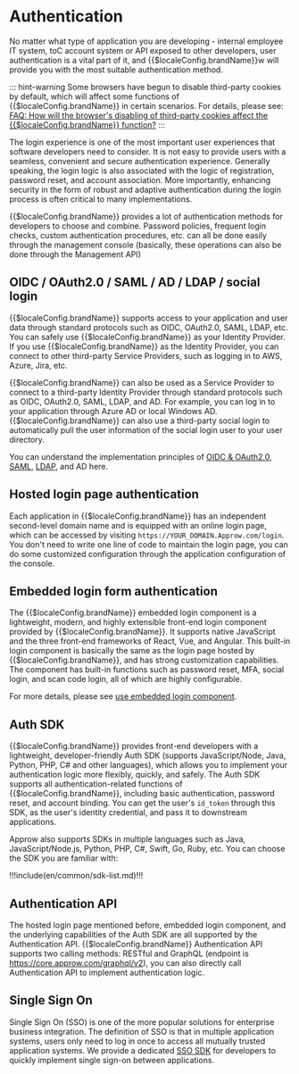 # Authentication

<LastUpdated/>

No matter what type of application you are developing - internal employee IT system, toC account system or API exposed to other developers, user authentication is a vital part of it, and {{$localeConfig.brandName}}w will provide you with the most suitable authentication method.

::: hint-warning
Some browsers have begun to disable third-party cookies by default, which will affect some functions of {{$localeConfig.brandName}} in certain scenarios. For details, please see: [FAQ: How will the browser's disabling of third-party cookies affect the {{$localeConfig.brandName}} function?](en/guides/faqs/block-third-party-cookie-impact.md)
:::

The login experience is one of the most important user experiences that software developers need to consider. It is not easy to provide users with a seamless, convenient and secure authentication experience. Generally speaking, the login logic is also associated with the logic of registration, password reset, and account association. More importantly, enhancing security in the form of robust and adaptive authentication during the login process is often critical to many implementations.

{{$localeConfig.brandName}} provides a lot of authentication methods for developers to choose and combine. Password policies, frequent login checks, custom authentication procedures, etc. can all be done easily through the management console (basically, these operations can also be done through the Management API)

## OIDC / OAuth2.0 / SAML / AD / LDAP / social login

{{$localeConfig.brandName}} supports access to your application and user data through standard protocols such as OIDC, OAuth2.0, SAML, LDAP, etc. You can safely use {{$localeConfig.brandName}} as your Identity Provider. If you use {{$localeConfig.brandName}} as the Identity Provider, you can connect to other third-party Service Providers, such as logging in to AWS, Azure, Jira, etc.

{{$localeConfig.brandName}} can also be used as a Service Provider to connect to a third-party Identity Provider through standard protocols such as OIDC, OAuth2.0, SAML, LDAP, and AD. For example, you can log in to your application through Azure AD or local Windows AD. {{$localeConfig.brandName}} can also use a third-party social login to automatically pull the user information of the social login user to your user directory.

You can understand the implementation principles of [OIDC & OAuth2.0](en/concepts/oidc/oidc-overview.md), [SAML](en/concepts/saml/saml-overview.md), [LDAP](en/concepts/ldap.md), and AD here.

## Hosted login page authentication

Each application in {{$localeConfig.brandName}} has an independent second-level domain name and is equipped with an online login page, which can be accessed by visiting `https://YOUR_DOMAIN.Approw.com/login`. You don't need to write one line of code to maintain the login page, you can do some customized configuration through the application configuration of the console.

## Embedded login form authentication

The {{$localeConfig.brandName}} embedded login component is a lightweight, modern, and highly extensible front-end login component provided by {{$localeConfig.brandName}}. It supports native JavaScript and the three front-end frameworks of React, Vue, and Angular. This built-in login component is basically the same as the login page hosted by {{$localeConfig.brandName}}, and has strong customization capabilities. The component has built-in functions such as password reset, MFA, social login, and scan code login, all of which are highly configurable.

For more details, please see [use embedded login component](/en/guides/basics/authenticate-first-user/use-embeded-login-component/).

## Auth SDK

{{$localeConfig.brandName}} provides front-end developers with a lightweight, developer-friendly Auth SDK (supports JavaScript/Node, Java, Python, PHP, C# and other languages), which allows you to implement your authentication logic more flexibly, quickly, and safely. The Auth SDK supports all authentication-related functions of {{$localeConfig.brandName}}, including basic authentication, password reset, and account binding. You can get the user's `id_token` through this SDK, as the user's identity credential, and pass it to downstream applications.

Approw also supports SDKs in multiple languages such as Java, JavaScript/Node.js, Python, PHP, C#, Swift, Go, Ruby, etc. You can choose the SDK you are familiar with:

!!!include(en/common/sdk-list.md)!!!

## Authentication API

The hosted login page mentioned before, embedded login component, and the underlying capabilities of the Auth SDK are all supported by the Authentication API. {{$localeConfig.brandName}} Authentication API supports two calling methods: RESTful and GraphQL (endpoint is https://core.approw.com/graphql/v2), you can also directly call Authentication API to implement authentication logic.

## Single Sign On

Single Sign On (SSO) is one of the more popular solutions for enterprise business integration. The definition of SSO is that in multiple application systems, users only need to log in once to access all mutually trusted application systems. We provide a dedicated [SSO SDK](en/reference/sdk-for-sso.md) for developers to quickly implement single sign-on between applications.
